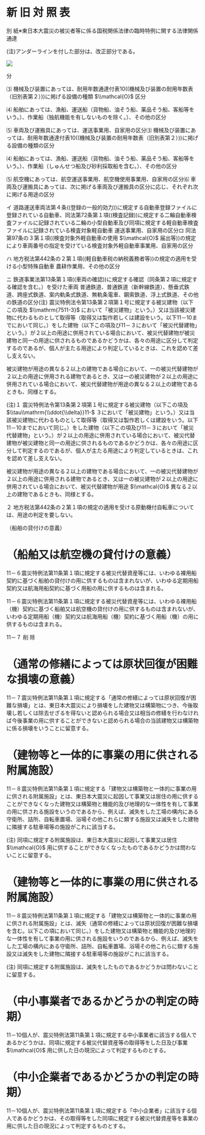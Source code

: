 # 新 旧 対 照 表

別 紙※東日本大震災の被災者等に係る国税関係法律の臨時特例に関する法律関係通達

(注)アンダーラインを付した部分は、改正部分である。

![](https://www.nta.go.jp/tmp/5624b7d2-f5ce-4587-b874-ac0aa5dc15bc/images/f3e924b84c61058b63d976f6848950af7098a622630d991ba9204429888706e1.jpg)

分

⑶ 機械及び装置にあっては、耐用年数通達付表10((機械及び装置の耐用年数表（旧別表第２）))に掲げる設備の種類 $\\mathcal{O}$ 区分

⑷ 船舶にあっては、漁船、運送船（貨物船、油そう船、薬品そう船、客船等をいう。）、作業船（独航機能を有しないものを除く。）、その他の区分

⑸ 車両及び運搬具にあっては、運送事業用、自家用の区分⑶ 機械及び装置にあっては、耐用年数通達付表10((機械及び装置の耐用年数表（旧別表第２）))に掲げる設備の種類の区分

⑷ 船舶にあっては、漁船、運送船（貨物船、油そう船、薬品そう船、客船等をいう。）、作業船（しゅんせつ船及び砂利採取船を含む。）、その他の区分

⑸ 航空機にあっては、航空運送事業用、航空機使用事業用、自家用の区分⑹ 車両及び運搬具にあっては、次に掲げる車両及び運搬具の区分に応じ、それぞれ次に掲げる用途の区分

イ 道路運送車両法第４条((登録の一般的効力))に規定する自動車登録ファイルに登録されている自動車、同法第72条第１項((検査記録))に規定する二輪自動車検査ファイルに記録されている二輪の小型自動車及び同項に規定する軽自動車検査ファイルに記録されている検査対象軽自動車 運送事業用、自家用の区分ロ 同法第97条の３第１項((検査対象外軽自動車の使用 $\\mathcal{O}$ 届出等))の規定により車両番号の指定を受けている検査対象外軽自動車事業用、自家用の区分

ハ 地方税法第442条の２第１項((軽自動車税の納税義務者等))の規定の適用を受ける小型特殊自動車 農耕作業用、その他の区分

ニ 鉄道事業法第13条第１項((車両の確認))に規定する確認（同条第２項に規定する確認を含む。）を受けた車両 普通鉄道、普通鉄道（新幹線鉄道）、懸垂式鉄道、跨座式鉄道、案内軌条式鉄道、無軌条電車、鋼索鉄道、浮上式鉄道、その他の鉄道の区分(注) 震災特例法令第13条第２項第１号に規定する被災建物（以下この項及 $\\mathrm{7511-3}$ において「被災建物」という。）又は当該被災建物に代わるものとして取得等（取得又は製作若しくは建設をいう。以下11－10までにおいて同じ。）をした建物（以下この項及び11－３において「被災代替建物」という。）が２以上の用途に併用されている場合において、被災代替建物が被災建物と同一の用途に供されるものであるかどうかは、各々の用途に区分して判定するのであるが、個人が主たる用途により判定しているときは、これを認めて差し支えない。

被災建物が用途の異なる２以上の建物である場合において、一の被災代替建物が２以上の用途に併用される建物であるとき、又は一の被災建物が２以上の用途に併用されている場合において、被災代替建物が用途の異なる２以上の建物であるときも、同様とする。

(注)１ 震災特例法令第13条第２項第１号に規定する被災建物（以下この項及 $\\tau\\mathrm{\\ddot{\\delta}}11-$ ３において「被災建物」という。）又は当該被災建物に代わるものとして取得等（取得又は製作若しくは建設をいう。以下11－10までにおいて同じ。）をした建物（以下この項及び11－３において「被災代替建物」という。）が２以上の用途に併用されている場合において、被災代替建物が被災建物と同一の用途に供されるものであるかどうかは、各々の用途に区分して判定するのであるが、個人が主たる用途により判定しているときは、これを認めて差し支えない。

被災建物が用途の異なる２以上の建物である場合において、一の被災代替建物が２以上の用途に併用される建物であるとき、又は一の被災建物が２以上の用途に併用されている場合において、被災代替建物が用途 $\\mathcal{O}$ 異なる２以上の建物であるときも、同様とする。

２ 地方税法第442条の２第１項の規定の適用を受ける原動機付自転車については、用途の判定を要しない。

（船舶の貸付けの意義）

# （船舶又は航空機の貸付けの意義）

11－６震災特例法第11条第１項に規定する被災代替資産等には、いわゆる裸用船契約に基づく船舶の貸付けの用に供するものは含まれないが、いわゆる定期用船契約又は航海用船契約に基づく用船の用に供するものは含まれる。

11－６震災特例法第11条第１項に規定する被災代替資産等には、いわゆる裸用船（機）契約に基づく船舶又は航空機の貸付けの用に供するものは含まれないが、いわゆる定期用船（機）契約又は航海用船（機）契約に基づく用船（機）の用に供するものは含まれる。

11－７ 削 除

# （通常の修繕によっては原状回復が困難な損壊の意義）

11－７震災特例法第11条第１項に規定する「通常の修繕によっては原状回復が困難な損壊」とは、東日本大震災により損壊をした建物又は構築物につき、今後取壊し若しくは除去せざるを得ないと認められる場合又は相当の修繕を行わなければ今後事業の用に供することができないと認められる場合の当該建物又は構築物に係る損壊をいうことに留意する。

# （建物等と一体的に事業の用に供される附属施設）

11－８震災特例法第11条第１項に規定する「建物又は構築物と一体的に事業の用に供される附属施設」とは、東日本大震災に起因して事業又は居住の用に供することができなくなった建物又は構築物と機能的及び地理的な一体性を有して事業の用に供される施設をいうのであるから、例えば、滅失をした工場の構内にある守衛所、詰所、自転車置場、浴場その他これらに類する施設又は滅失をした建物に隣接する駐車場等の施設がこれに該当する。

(注) 同項に規定する附属施設は、東日本大震災に起因して事業又は居住 $\\mathcal{O}$ 用に供することができなくなったものであるかどうかは問わないことに留意する。

# （建物等と一体的に事業の用に供される附属施設）

11－８震災特例法第11条第１項に規定する「建物又は構築物と一体的に事業の用に供される附属施設」とは、滅失（通常の修繕によっては原状回復が困難な損壊を含む。以下この項において同じ。）をした建物又は構築物と機能的及び地理的な一体性を有して事業の用に供される施設をいうのであるから、例えば、滅失をした工場の構内にある守衛所、詰所、自転車置場、浴場その他これらに類する施設又は滅失をした建物に隣接する駐車場等の施設がこれに該当する。

(注) 同項に規定する附属施設は、滅失をしたものであるかどうかは問わないことに留意する。

# （中小事業者であるかどうかの判定の時期）

11－10個人が、震災特例法第11条第１項に規定する中小事業者に該当する個人であるかどうかは、同項に規定する被災代替資産等の取得等をした日及び事業 $\\mathcal{O}$ 用に供した日の現況によって判定するものとする。

# （中小企業者であるかどうかの判定の時期）

11－10個人が、震災特例法第11条第１項に規定する「中小企業者」に該当する個人であるかどうかは、その取得等をした同項に規定する被災代替資産等を事業の用に供した日の現況によって判定するものとする。